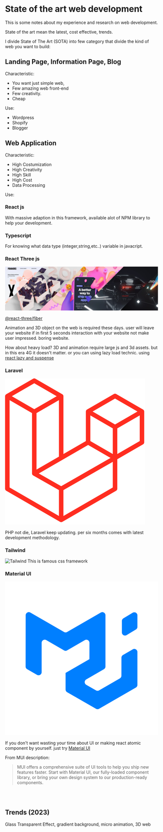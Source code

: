 # State of the art web development

This is some notes about my experience and research on web development.

State of the art mean the latest, cost effective, trends.

I divide State of The Art (SOTA) into few category that divide the kind of web you want to build:

## Landing Page, Information Page, Blog

Characteristic:

- You want just simple web,
- Few amazing web front-end
- Few creativity.
- Cheap

Use:

- Wordpress
- Shopify
- Blogger

## Web Application

Characteristic:

- High Costumization
- High Creativity
- High Skill
- High Cost
- Data Processing

Use:

### React js

With massive adaption in this framework, available alot of NPM library to help your development.

### Typescript

For knowing what data type (integer,string,etc..) variable in javacript.

### React Three js

![@react-three/fiber](https://raw.githubusercontent.com/pmndrs/react-three-fiber/master/docs/banner-r3f.jpg)

[@react-three/fiber](https://github.com/pmndrs/react-three-fiber)

Animation and 3D object on the web is required these days. user will leave your website if in first 5 seconds interaction with your website not make user impressed. boring website.

How about heavy load? 3D and animation require large js and 3d assets. but in this era 4G it doesn't matter.
or you can using lazy load technic. using [react lazy and suspense](https://reactjs.org/docs/react-api.html#reactlazy)

### Laravel

![Laravel](./img/laravel.png)

PHP not die, Laravel keep updating. per six months comes with latest development methodology.

### Tailwind
![Tailwind](./img/Tailwind_CSS_logo.svg.png)
This is famous css framework

### Material UI

![MUI](./img/mui.png)

If you don't want wasting your time about UI or making react atomic component by yourself. just try [Material UI](https://mui.com/)

From MUI description:

> MUI offers a comprehensive suite of UI tools to help you ship new features faster. Start with Material UI, our fully-loaded component library, or bring your own design system to our production-ready components.



<br>
<br>

## Trends (2023)

Glass Transparent Effect, gradient background, micro animation, 3D web
